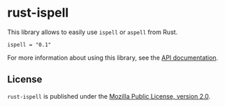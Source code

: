 rust-ispell 
===========

This library allows to easily use `ispell` or `aspell` from Rust.

```
ispell = "0.1"
```

For more information about using this library, see the [API documentation](https://lise-henry.github.io/rust-ispell/ispell/).

License 
-------

`rust-ispell` is published under the [Mozilla Public License, version 2.0](https://www.mozilla.org/en-US/MPL/2.0/).
